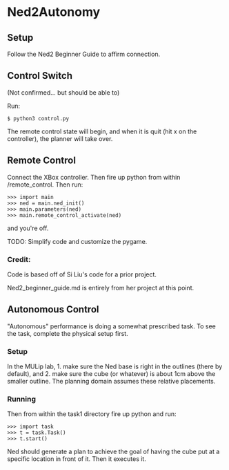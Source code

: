 # Ned2Autonomy

## Setup
Follow the Ned2 Beginner Guide to affirm connection.

## Control Switch
(Not confirmed... but should be able to)

Run:
```
$ python3 control.py
```
The remote control state will begin, and when it is quit (hit x on the controller), the planner will take over.

## Remote Control
Connect the XBox controller. Then fire up python from within /remote_control. Then run:
```
>>> import main
>>> ned = main.ned_init()
>>> main.parameters(ned)
>>> main.remote_control_activate(ned)
```
and you're off.

TODO: Simplify code and customize the pygame.

### Credit:
Code is based off of Si Liu's code for a prior project.

Ned2_beginner_guide.md is entirely from her project at this point.

## Autonomous Control
"Autonomous" performance is doing a somewhat prescribed task. To see the task, complete the physical setup first.

### Setup
In the MULip lab, 1. make sure the Ned base is right in the outlines (there by default), and 2. make sure the cube (or whatever) is about 1cm above the smaller outline. The planning domain assumes these relative placements.

### Running
Then from within the task1 directory fire up python and run:
```
>>> import task
>>> t = task.Task()
>>> t.start()
```
Ned should generate a plan to achieve the goal of having the cube put at a specific location in front of it. Then it executes it.


